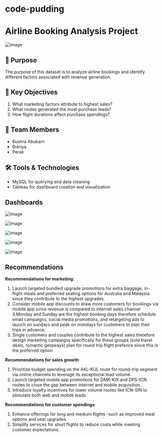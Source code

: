 # code-pudding
# Airline Booking Analysis Project

![image](https://github.com/user-attachments/assets/12d408d3-989b-42aa-9ff6-7c789bd39945)

## 📌 Purpose
The purpose of this dataset is to analyze airline bookings and identify different factors associated with revenue generation.

## 🎯 Key Objectives
1. What marketing factors attribute to highest sales?
2. What routes generated the most purchase leads?
3. How flight durations affect purchase spendings?

## 👥 Team Members
- Bushra Abukarn
- Brenya 
- Perak
## 🛠️ Tools & Technologies
- MySQL for querying and data cleaning
- Tableau for dashboard creation and visualization


## Dashboards 
![image](https://github.com/user-attachments/assets/7b0c24c5-5959-4631-b4cf-18eba8ac0d78)

![image](https://github.com/user-attachments/assets/0c5d93ca-b40e-4163-8fee-b13cf907ef4c)

![image](https://github.com/user-attachments/assets/803be184-204b-485d-9391-6e934438acb8)

![image](https://github.com/user-attachments/assets/996b031b-5a3c-4e8a-994a-06dd968950e1)

![image](https://github.com/user-attachments/assets/2a425d1f-fa6a-4726-9184-51c680833393)

## Recommendations

**Recommendations for marketing**:
1. Launch targeted bundled upgrade promotions for extra baggage, in-flight meals and preferred seating options for Australia and Malaysia since they contribute to the highest upgrades.
2. Consider mobile app discounts to draw more customers for bookings via mobile app since revenue is compared to internet sales channel
3.Monday and Sunday are the highest booking days therefore schedule email campaigns, social media promotions, and retargeting ads to launch on sundays and peak on mondays for customers to plan their trips in advance.
4. Single customers and couples contribute to the highest sales therefore design marketing campaigns specifically for these groups (solo travel deals, romantic getaways) plan for round trip flight prefence since this is the preferred option

**Recommendations for sales growth**:
1. Prioritize budget spending on the AKL-KUL route for round-trip segment via online channels to leverage its exceptional lead volume.
2. Launch targeted mobile app promotions for DMK-KIX and DPS-ICN routes to close the gap between internet and mobile acquisition.
3. Introduce loyalty incentives for lower volume routes like ICN-SIN to stimulate both web and mobile leads

**Recommendations for customer spendings**:
1. Enhance offerings for long and medium flights -such as improved meal options and seat upgrades.
2. Simplify services for short flights to reduce costs while meeting customer expectations.
